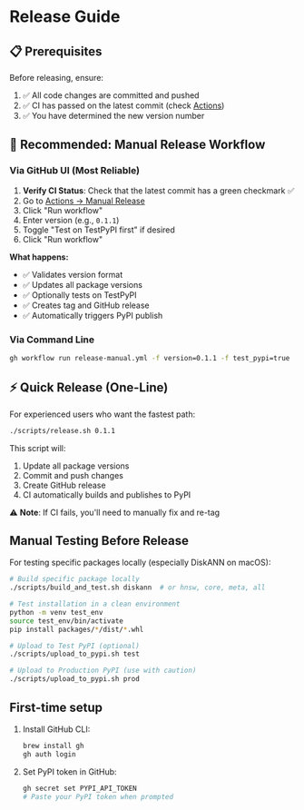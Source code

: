 # Release Guide

## 📋 Prerequisites

Before releasing, ensure:
1. ✅ All code changes are committed and pushed
2. ✅ CI has passed on the latest commit (check [Actions](https://github.com/yichuan-w/LEANN/actions/workflows/ci.yml))
3. ✅ You have determined the new version number

## 🚀 Recommended: Manual Release Workflow

### Via GitHub UI (Most Reliable)

1. **Verify CI Status**: Check that the latest commit has a green checkmark ✅
2. Go to [Actions → Manual Release](https://github.com/yichuan-w/LEANN/actions/workflows/release-manual.yml)
3. Click "Run workflow"
4. Enter version (e.g., `0.1.1`)
5. Toggle "Test on TestPyPI first" if desired
6. Click "Run workflow"

**What happens:**
- ✅ Validates version format
- ✅ Updates all package versions
- ✅ Optionally tests on TestPyPI
- ✅ Creates tag and GitHub release
- ✅ Automatically triggers PyPI publish

### Via Command Line

```bash
gh workflow run release-manual.yml -f version=0.1.1 -f test_pypi=true
```

## ⚡ Quick Release (One-Line)

For experienced users who want the fastest path:

```bash
./scripts/release.sh 0.1.1
```

This script will:
1. Update all package versions
2. Commit and push changes
3. Create GitHub release
4. CI automatically builds and publishes to PyPI

⚠️ **Note**: If CI fails, you'll need to manually fix and re-tag

## Manual Testing Before Release

For testing specific packages locally (especially DiskANN on macOS):

```bash
# Build specific package locally
./scripts/build_and_test.sh diskann  # or hnsw, core, meta, all

# Test installation in a clean environment
python -m venv test_env
source test_env/bin/activate
pip install packages/*/dist/*.whl

# Upload to Test PyPI (optional)
./scripts/upload_to_pypi.sh test

# Upload to Production PyPI (use with caution)
./scripts/upload_to_pypi.sh prod
```

## First-time setup

1. Install GitHub CLI:
   ```bash
   brew install gh
   gh auth login
   ```

2. Set PyPI token in GitHub:
   ```bash
   gh secret set PYPI_API_TOKEN
   # Paste your PyPI token when prompted
   ``` 